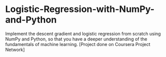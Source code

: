 # Logistic-Regression-with-NumPy-and-Python
Implement the descent gradient and logistic regression from scratch using NumPy and Python, so that you have a deeper understanding of the fundamentals of machine learning. [Project done on Coursera Project Network]
